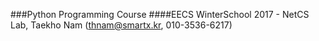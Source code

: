 ###Python Programming Course
####EECS WinterSchool 2017 - NetCS Lab, Taekho Nam (thnam@smartx.kr, 010-3536-6217)

